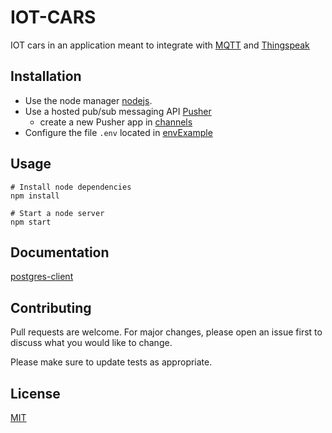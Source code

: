 # IOT-CARS

IOT cars in an application meant to integrate with [MQTT](https://mqtt.org/) and [Thingspeak](https://thingspeak.com/)

## Installation

* Use the node manager [nodejs](https://nodejs.org/en/download/).
* Use a hosted pub/sub messaging API [Pusher](https://pusher.com/)
  * create a new Pusher app in [channels](https://dashboard.pusher.com/channels)
* Configure the file `.env` located in [envExample](.envExample)

## Usage

```shell
# Install node dependencies
npm install

# Start a node server
npm start
```

## Documentation
[postgres-client](https://node-postgres.com/features/connecting)

## Contributing
Pull requests are welcome. For major changes, please open an issue first to discuss what you would like to change.

Please make sure to update tests as appropriate.

## License
[MIT](https://choosealicense.com/licenses/mit/)
